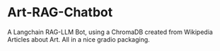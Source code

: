 # Art-RAG-Chatbot
A Langchain RAG-LLM Bot, using a ChromaDB created from Wikipedia Articles about Art. All in a nice gradio packaging.

